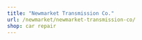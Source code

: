 ```yaml
---
title: "Newmarket Transmission Co."
url: /newmarket/newmarket-transmission-co/
shop: car repair
---
```


